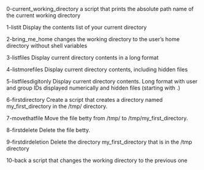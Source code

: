 0-current_working_directory
a script that prints the absolute path name of the current working directory

1-listit
Display the contents list of your current directory

2-bring_me_home
changes the working directory to the user’s home directory without shell variables

3-listfiles
Display current directory contents in a long format

4-listmorefiles
Display current directory contents, including hidden files

5-listfilesdigitonly
Display current directory contents. Long format with user and group IDs displayed numerically and hidden files (starting with .)

6-firstdirectory
Create a script that creates a directory named my_first_directory in the /tmp/ directory.

7-movethatfile
Move the file betty from /tmp/ to /tmp/my_first_directory.

8-firstdelete
Delete the file betty.

9-firstdirdeletion
Delete the directory my_first_directory that is in the /tmp directory

10-back
a script that changes the working directory to the previous one
